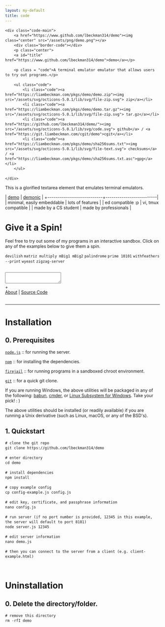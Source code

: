 ```yaml
---
layout: my-default
title: code
---
```


<div class="container">

    <div class="code-main">
        <a href="https://www.github.com/lbeckman314/demo"><img class="center" src="/assets/png/demo.png"></a>
        <div class="border-code"></div>
        <p class="center">
        <a id="title" href="https://www.github.com/lbeckman314/demo">demo</a></p>

        <p class = "code">A terminal emulator emulator that allows users to try out programs.</p>

        <ul class="code">
            <li class="code"><a href="https://liambeckman.com/pkgs/demo/demo.zip"><img src="/assets/svg/octicons-5.0.1/lib/svg/file-zip.svg"> zip</a></li>
            <li class="code"><a href="https://liambeckman.com/pkgs/demo/demo.tar.gz"><img src="/assets/svg/octicons-5.0.1/lib/svg/file-zip.svg"> tar.gz</a></li>
            <li class="code"><a href="https://github.com/lbeckman314/demo/"><img src="/assets/svg/octicons-5.0.1/lib/svg/code.svg"> github</a> / <a href="https://git.liambeckman.com/cgit/demo">cgit</a></li>
            <li class="code"><a href="https://liambeckman.com/pkgs/demo/sha256sums.txt"><img src="/assets/svg/octicons-5.0.1/lib/svg/file-text.svg"> checksums</a> / <a href="https://liambeckman.com/pkgs/demo/sha256sums.txt.asc">gpg</a></li>
        </ul>

    </div>


</div>

This is a glorified textarea element that emulates terminal emulators.

| [demo](/code/demo)         | [demonic](/code/demonic) |
+----------------------------+--------------------------|
| minimal, easily embeddable | lots of features         |
| ed compatible :p           | vi, tmux compatible      |
| made by a CS student       | made by professionals    |

# Give it a Spin!

Feel free to try out some of my programs in an interactive sandbox. Click on any of the examples below to give them a spin.

<div class="demo-examples-container">
    <code class="demo-examples">devilish</code>
    <code class="demo-examples">matriz multiply mBig1 mBig2</code>
    <code class="demo-examples">palindrome</code>
    <code class="demo-examples">prime 10101</code>
    <code class="demo-examples">withfeathers --print</code>
    <code class="demo-examples">wyeast</code>
    <code class="demo-examples">zigzag-server</code>
</div>

<pre id="info"></pre>
<div id="terminal">
    <textarea class="terminals"></textarea>
</div>
<script src="/assets/js/demo.js"></script>
<script type="text/javascript">MYLIBRARY.init(["prime 10101"]);</script>

<div id="button-container">
    <span id="duplicate-terminal">+</span>
    <div class="what-is-this">
        <a href="/code/demo">About</a>
        |
        <a href="https://github.com/lbeckman314/demo">Source Code</a>
    </div>
</div>

<br />
<hr />

# Installation

<h2 class="code">0. Prerequisites</h2>

[`node.js`](https://nodejs.org/en/) :: for running the server.

[`npm`](https://www.npmjs.com/) :: for installing the dependencies.

[`firejail`](https://firejail.wordpress.com/) :: for running programs in a sandboxed chroot environment.

[`git`](https://git-scm.com/) :: for a quick git clone.

If you are running Windows, the above utilities will be packaged in any of the following: [babun](https://babun.github.io/), [cmder](http://cmder.net/), or [Linux Subsystem for Windows](https://docs.microsoft.com/en-us/windows/wsl/install-win10). Take your pick! : )

The above utilities should be installed (or readily available) if you are running a Unix derivative (such as Linux, macOS, or any of the BSD's).

<h2 class="code">1. Quickstart</h2>

```shell
# clone the git repo
git clone https://github.com/lbeckman314/demo

# enter directory
cd demo

# install dependencies
npm install

# copy example config
cp config-example.js config.js

# edit key, certificate, and passphrase information
nano config.js

# run server (if no port number is provided, 12345 in this example, the server will default to port 8181)
node server.js 12345

# edit server information
nano demo.js

# then you can connect to the server from a client (e.g. client-example.html)
```

<br />

# Uninstallation

<h2 class="code">0. Delete the directory/folder.</h2>

```shell
# remove this directory
rm -rfI demo
```
